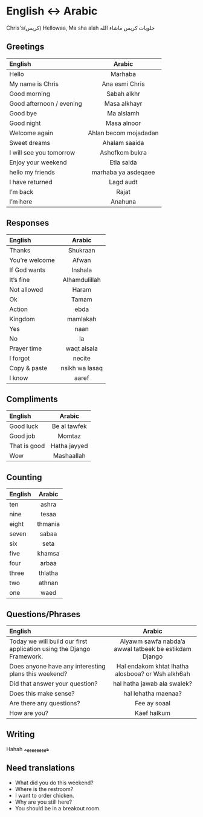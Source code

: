 # English <-> Arabic

Chris's(كريس) Hellowaa, Ma sha alah
حلويات كريس ماشاء الله

## Greetings

| English                  |        Arabic         |
| :----------------------- | :-------------------: |
| Hello                    |        Marhaba        |
| My name is Chris         |    Ana esmi Chris     |
| Good morning             |      Sabah alkhr      |
| Good afternoon / evening |     Masa alkhayr      |
| Good bye                 |      Ma alslamh       |
| Good night               |      Masa alnoor      |
| Welcome again            | Ahlan becom mojadadan |
| Sweet dreams             |     Ahalam saaida     |
| I will see you tomorrow  |    Ashofkom bukra     |
| Enjoy your weekend       |      Etla saida       |
| hello my friends         |  marhaba ya asdeqaee  |
| I have returned          |       Lagd audt       |
| I’m back                 |         Rajat         |
| I’m here                 |        Anahuna        |

## Responses

| English        |     Arabic     |
| :------------- | :------------: |
| Thanks         |    Shukraan    |
| You’re welcome |     Afwan      |
| If God wants   |    Inshala     |
| It’s fine      | Alhamdulillah  |
| Not allowed    |     Haram      |
| Ok             |     Tamam      |
| Action         |      ebda      |
| Kingdom        |    mamlakah    |
| Yes            |      naan      |
| No             |       la       |
| Prayer time    |  waqt alsala   |
| I forgot       |     necite     |
| Copy & paste   | nsikh wa lasaq |
| I know         |     aaref      |

## Compliments

| English      |    Arabic    |
| :----------- | :----------: |
| Good luck    | Be al tawfek |
| Good job     |    Momtaz    |
| That is good | Hatha jayyed |
| Wow          |  Mashaallah  |

## Counting

| English | Arabic  |
| :------ | :-----: |
| ten     |  ashra  |
| nine    |  tesaa  |
| eight   | thmania |
| seven   |  sabaa  |
| six     |  seta   |
| five    | khamsa  |
| four    |  arbaa  |
| three   | thlatha |
| two     | athnan  |
| one     |  waed   |

## Questions/Phrases

| English                                                               |                        Arabic                         |
| :-------------------------------------------------------------------- | :---------------------------------------------------: |
| Today we will build our first application using the Django Framework. | Alyawm sawfa nabda’a awwal tatbeek be estikdam Django |
| Does anyone have any interesting plans this weekend?                  |   Hal endakom khtat lhatha alosbooa? or Wsh alkh6ah   |
| Did that answer your question?                                        |              hal hatha jawab ala swalek?              |
| Does this make sense?                                                 |                  hal lehatha maenaa?                  |
| Are there any questions?                                              |                     Fee ay soaal                      |
| How are you?                                                          |                      Kaef halkum                      |

## Writing

Hahah هههههههههه

## Need translations

- What did you do this weekend?
- Where is the restroom?
- I want to order chicken.
- Why are you still here?
- You should be in a breakout room.
